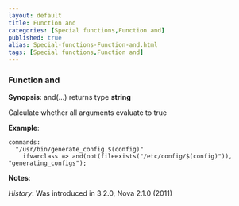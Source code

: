 ```yaml
---
layout: default
title: Function and
categories: [Special functions,Function and]
published: true
alias: Special-functions-Function-and.html
tags: [Special functions,Function and]
---
```


### Function and

**Synopsis**: and(...) returns type **string**

  

Calculate whether all arguments evaluate to true

**Example**:  
   

```cf3
commands:
  "/usr/bin/generate_config $(config)"
    ifvarclass => and(not(fileexists("/etc/config/$(config)")), "generating_configs");
```

**Notes**:  
   
 *History*: Was introduced in 3.2.0, Nova 2.1.0 (2011)
